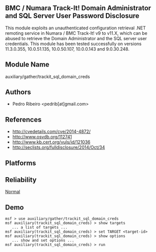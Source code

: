 ## BMC / Numara Track-It! Domain Administrator and SQL Server User Password Disclosure

This module exploits an unauthenticated configuration 
retrieval .NET remoting service in Numara / BMC Track-It! v9 
to v11.X, which can be abused to retrieve the Domain 
Administrator and the SQL server user credentials. This 
module has been tested successfully on versions 11.3.0.355, 
10.0.51.135, 10.0.50.107, 10.0.0.143 and 9.0.30.248.


## Module Name
auxiliary/gather/trackit_sql_domain_creds

## Authors
* Pedro Ribeiro <pedrib[at]gmail.com>


## References
* http://cvedetails.com/cve/2014-4872/
* http://www.osvdb.org/112741
* http://www.kb.cert.org/vuls/id/121036
* http://seclists.org/fulldisclosure/2014/Oct/34




## Platforms


## Reliability
[Normal](https://github.com/rapid7/metasploit-framework/wiki/Exploit-Ranking)

## Demo

```
msf > use auxiliary/gather/trackit_sql_domain_creds
msf auxiliary(trackit_sql_domain_creds) > show targets
   ... a list of targets ...
msf auxiliary(trackit_sql_domain_creds) > set TARGET <target-id>
msf auxiliary(trackit_sql_domain_creds) > show options
   ... show and set options ...
msf auxiliary(trackit_sql_domain_creds) > run
```
    
    